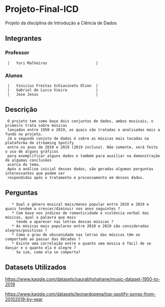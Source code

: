 # Projeto-Final-ICD
Projeto da disciplina de Introdução a Ciência de Dados
## Integrantes
### Professor
     |   Yuri Malheiros                      |
### Alunos
     |   Vinicius Freitas Schiavinato Olzon  |
     |   Gabriel de Lucca Vieira             |
     |   Jose Jesus                          |

## Descrição
     O projeto tem como base dois conjuntos de dados, ambos musicais, o primeiro trata sobre músicas
     lançadas entre 1950 e 2019, as quais são tratadas e analisadas mais a fundo no projeto.
     Já o segundo conjuto de dados é sobre as músicas mais tocadas na plataforma de streaming Spotify
     entre os anos de 2010 e 2019 (2019 incluso). Não somente, será feito o uso de alguns gráficos
     para exemplificar alguns dados e também para auxiliar na demonstração de algumas conclusões
     acerca do tema.
     Após a análise inicial desses dados, são geradas algumas perguntas interessantes que podem ser
     respondidas após o tratamento e processamento em desses dados.
     
## Perguntas
       * Qual o gênero musical mais/menos popular entre 2010 e 2019 e quais tendem a crescer/diminuir nos anos seguintes ?
       * Com base nos índices de romanticidade e violência verbal das músicas, qual a palavra que mais
         tende a aparecer nas letras dessas músicas ?
       * As músicas mais populares entre 2010 e 2019 são consideradas alegres/positivas ?
       * Como o grau de obscenidade nas letras das músicas têm se comportado ao passar das décadas ?
       * Existe uma correlação entre o quanto uma música é fácil de se dançar e o quanto ela é alegre ?
         Se sim, como ela se comporta?
       
## Datasets Utilizados
https://www.kaggle.com/datasets/saurabhshahane/music-dataset-1950-to-2019

https://www.kaggle.com/datasets/leonardopena/top-spotify-songs-from-20102019-by-year
